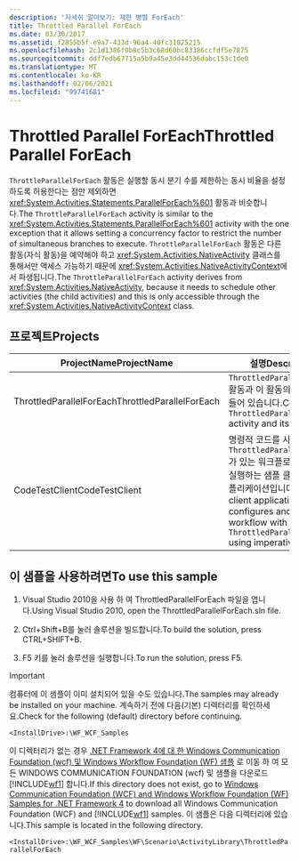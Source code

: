 ```yaml
---
description: '자세히 알아보기: 제한 병렬 ForEach'
title: Throttled Parallel ForEach
ms.date: 03/30/2017
ms.assetid: f2855b5f-e9a7-433d-96a4-40fc31025215
ms.openlocfilehash: 2c1d1386f0b8c5b3c68d60bc83386ccfdf5e7875
ms.sourcegitcommit: ddf7edb67715a5b9a45e3dd44536dabc153c1de0
ms.translationtype: MT
ms.contentlocale: ko-KR
ms.lasthandoff: 02/06/2021
ms.locfileid: "99741681"
---
```

# <a name="throttled-parallel-foreach"></a><span data-ttu-id="7d16a-103">Throttled Parallel ForEach</span><span class="sxs-lookup"><span data-stu-id="7d16a-103">Throttled Parallel ForEach</span></span>

<span data-ttu-id="7d16a-104">`ThrottleParallelForEach` 활동은 실행할 동시 분기 수를 제한하는 동시 비율을 설정하도록 허용한다는 점만 제외하면 <xref:System.Activities.Statements.ParallelForEach%601> 활동과 비슷합니다.</span><span class="sxs-lookup"><span data-stu-id="7d16a-104">The `ThrottleParallelForEach` activity is similar to the <xref:System.Activities.Statements.ParallelForEach%601> activity with the one exception that it allows setting a concurrency factor to restrict the number of simultaneous branches to execute.</span></span> <span data-ttu-id="7d16a-105">`ThrottleParallelForEach` 활동은 다른 활동(자식 활동)을 예약해야 하고 <xref:System.Activities.NativeActivity> 클래스를 통해서만 액세스 가능하기 때문에 <xref:System.Activities.NativeActivityContext>에서 파생됩니다.</span><span class="sxs-lookup"><span data-stu-id="7d16a-105">The `ThrottleParallelForEach` activity derives from <xref:System.Activities.NativeActivity>, because it needs to schedule other activities (the child activities) and this is only accessible through the <xref:System.Activities.NativeActivityContext> class.</span></span>

## <a name="projects"></a><span data-ttu-id="7d16a-106">프로젝트</span><span class="sxs-lookup"><span data-stu-id="7d16a-106">Projects</span></span>

|<span data-ttu-id="7d16a-107">**ProjectName**</span><span class="sxs-lookup"><span data-stu-id="7d16a-107">**ProjectName**</span></span>|<span data-ttu-id="7d16a-108">**설명**</span><span class="sxs-lookup"><span data-stu-id="7d16a-108">**Description**</span></span>|<span data-ttu-id="7d16a-109">**기본 파일**</span><span class="sxs-lookup"><span data-stu-id="7d16a-109">**Main Files**</span></span>|
|-|-|-|
|<span data-ttu-id="7d16a-110">ThrottledParallelForEach</span><span class="sxs-lookup"><span data-stu-id="7d16a-110">ThrottledParallelForEach</span></span>|<span data-ttu-id="7d16a-111">`ThrottledParallelForEach` 활동과 이 활동의 디자이너가 들어 있습니다.</span><span class="sxs-lookup"><span data-stu-id="7d16a-111">Contains `ThrottledParallelForEach` activity and its designer.</span></span>|<span data-ttu-id="7d16a-112">ThrottledParallelForEach.cs</span><span class="sxs-lookup"><span data-stu-id="7d16a-112">ThrottledParallelForEach.cs</span></span><br /><br /> <span data-ttu-id="7d16a-113">`ThrottledParallelForEach` 활동 정의입니다.</span><span class="sxs-lookup"><span data-stu-id="7d16a-113">The `ThrottledParallelForEach` activity definition.</span></span>|
|<span data-ttu-id="7d16a-114">CodeTestClient</span><span class="sxs-lookup"><span data-stu-id="7d16a-114">CodeTestClient</span></span>|<span data-ttu-id="7d16a-115">명령적 코드를 사용하여 `ThrottledParallelForEach`가 있는 워크플로를 구성 및 실행하는 샘플 클라이언트 애플리케이션입니다.</span><span class="sxs-lookup"><span data-stu-id="7d16a-115">Sample client application that configures and runs a workflow with a `ThrottledParallelForEach` using imperative code.</span></span>|<span data-ttu-id="7d16a-116">Program.cs</span><span class="sxs-lookup"><span data-stu-id="7d16a-116">Program.cs</span></span><br /><br /> <span data-ttu-id="7d16a-117">샘플 워크플로의 인스턴스를 정의하고 실행합니다.</span><span class="sxs-lookup"><span data-stu-id="7d16a-117">Defines and runs an instance of the sample workflow.</span></span>|

## <a name="to-use-this-sample"></a><span data-ttu-id="7d16a-118">이 샘플을 사용하려면</span><span class="sxs-lookup"><span data-stu-id="7d16a-118">To use this sample</span></span>

1. <span data-ttu-id="7d16a-119">Visual Studio 2010을 사용 하 여 ThrottledParallelForEach 파일을 엽니다.</span><span class="sxs-lookup"><span data-stu-id="7d16a-119">Using Visual Studio 2010, open the ThrottledParallelForEach.sln file.</span></span>

2. <span data-ttu-id="7d16a-120">Ctrl+Shift+B를 눌러 솔루션을 빌드합니다.</span><span class="sxs-lookup"><span data-stu-id="7d16a-120">To build the solution, press CTRL+SHIFT+B.</span></span>

3. <span data-ttu-id="7d16a-121">F5 키를 눌러 솔루션을 실행합니다.</span><span class="sxs-lookup"><span data-stu-id="7d16a-121">To run the solution, press F5.</span></span>

> [!IMPORTANT]
> <span data-ttu-id="7d16a-122">컴퓨터에 이 샘플이 이미 설치되어 있을 수도 있습니다.</span><span class="sxs-lookup"><span data-stu-id="7d16a-122">The samples may already be installed on your machine.</span></span> <span data-ttu-id="7d16a-123">계속하기 전에 다음(기본) 디렉터리를 확인하세요.</span><span class="sxs-lookup"><span data-stu-id="7d16a-123">Check for the following (default) directory before continuing.</span></span>
>
> `<InstallDrive>:\WF_WCF_Samples`
>
> <span data-ttu-id="7d16a-124">이 디렉터리가 없는 경우 [.NET Framework 4에 대 한 Windows Communication Foundation (wcf) 및 Windows Workflow Foundation (WF) 샘플](https://www.microsoft.com/download/details.aspx?id=21459) 로 이동 하 여 모든 WINDOWS COMMUNICATION FOUNDATION (wcf) 및 샘플을 다운로드 [!INCLUDE[wf1](../../../../includes/wf1-md.md)] 합니다.</span><span class="sxs-lookup"><span data-stu-id="7d16a-124">If this directory does not exist, go to [Windows Communication Foundation (WCF) and Windows Workflow Foundation (WF) Samples for .NET Framework 4](https://www.microsoft.com/download/details.aspx?id=21459) to download all Windows Communication Foundation (WCF) and [!INCLUDE[wf1](../../../../includes/wf1-md.md)] samples.</span></span> <span data-ttu-id="7d16a-125">이 샘플은 다음 디렉터리에 있습니다.</span><span class="sxs-lookup"><span data-stu-id="7d16a-125">This sample is located in the following directory.</span></span>
>
> `<InstallDrive>:\WF_WCF_Samples\WF\Scenario\ActivityLibrary\ThrottledParallelForEach`
